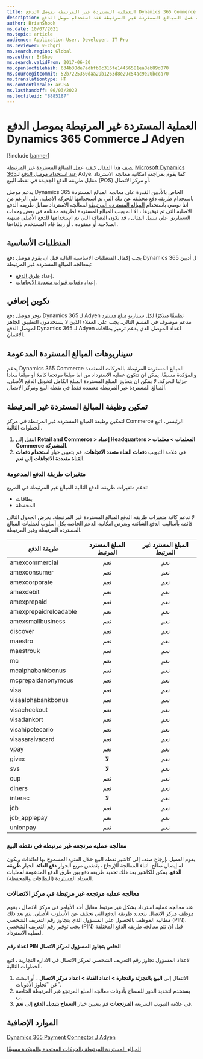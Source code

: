 ```yaml
---
title: العملية المستردة غير المرتبطة بموصل الدفع Dynamics 365 Commerce لـ Adyen
description: يصف هذا المقال كيفيه عمل المبالغ المستردة غير المرتبطة عند استخدام موصل الدفع Microsoft Dynamics 365 لـ Adyen.
author: BrianShook
ms.date: 10/07/2021
ms.topic: article
audience: Application User, Developer, IT Pro
ms.reviewer: v-chgri
ms.search.region: Global
ms.author: BrShoo
ms.search.validFrom: 2017-06-20
ms.openlocfilehash: 634b30de7adbfb0c316fe14456581ea8eb89d070
ms.sourcegitcommit: 52b7225350daa29b1263d8e29c54ac9e20bcca70
ms.translationtype: HT
ms.contentlocale: ar-SA
ms.lasthandoff: 06/03/2022
ms.locfileid: "8885187"
---
```

# <a name="process-unlinked-refunds-with-the-dynamics-365-commerce-payment-connector-for-adyen"></a>العملية المستردة غير المرتبطة بموصل الدفع Dynamics 365 Commerce لـ Adyen

[!include [banner](../includes/banner.md)]

يصف هذا المقال كيفيه عمل المبالغ المستردة غير المرتبطة [Microsoft Dynamics 365عند استخدام موصل الدفع](adyen-connector.md) لـ Adye. كما يقوم بمراجعه امكانيه معالجه الاسترداد مقابل طريقه الدفع الجديدة في نقطه البيع (POS) أو مركز الاتصال.

يدعم موصل Dynamics 365 الخاص بالأديين القدرة علي معالجه المبالغ المستردة باستخدام طريقه دفع مختلفه عن تلك التي تم استخدامها للحركة الاصليه. علي الرغم من اننا نوصي باستخدام [المبالغ المستردة المرتبطة](linked-refunds.md) لمعالجه الاسترداد مقابل طريقه الدفع الاصليه التي تم توفيرها ، الا انه يجب المبالغ المستردة لطريقه مختلفه في بعض وحدات السيناريو. علي سبيل المثال ، قد تكون البطاقة التي تم استخدامها للدفع الأصلي منتهية الصلاحية أو مفقوده ، أو ربما قام المستخدم بإلغاءها.

## <a name="prerequisites"></a>المتطلبات الأساسية

يجب إكمال المتطلبات الاساسيه التالية قبل ان يقوم موصل دفع Dynamics 365 ل أديين بمعالجه المبالغ المستردة غير المرتبطة:

- إعداد [طرق الدفع](../payment-methods.md).
- إعداد [دفعات قنوات متعددة الاتجاهات](../omni-channel-payments.md).

## <a name="additional-configuration"></a>تكوين إضافي

يوفر موصل دفع Dynamics 365 لـ Adyen‬ تطبيقًا مبتكرًا لكل سيناريو مبلغ مسترد مدعم موصوف في القسم التالي. يجب علي العملاء الذين لا يستخدمون التطبيق الجاهز لموصل الدفع Dynamics 365 لـ Adyen اعداد الموصل الذي يدعم ترميز بطاقات الائتمان.

## <a name="supported-refund-scenarios"></a>سيناريوهات المبالغ المستردة المدعومة

يدعم Dynamics 365 Commerce المبالغ المستردة المرتبطة بالحركات المعتمدة والمؤكدة مسبقًا. يمكن ان تتكون عمليه الاسترداد من اما مبلغا مرتجعا كاملا أو مبلغا معادا جزئيا للحركة. لا يمكن ان يتجاوز المبلغ المستردة المبلغ الكامل لتخويل الدفع الأصلي. المبالغ المستردة غير المرتبطة معتمده فقط في نقطه البيع ومركز الاتصال.

## <a name="enable-unlinked-refunds-functionality"></a>تمكين وظيفة المبالغ المستردة غير المرتبطة

لتمكين وظيفة المبالغ المستردة غير المرتبطة في مركز Commerce الرئيسي، اتبع الخطوات التالية.

1. انتقل إلى **Retail and Commerce \> إعداد Headquarters \> المعلمات \> معلمات Commerce المشتركة**.
1. في علامة التبويب **دفعات القناة متعدد الاتجاهات**، قم بتعيين خيار **استخدام دفعات القناة متعددة الاتجاهات** إلى **نعم**.

### <a name="supported-payment-method-variants"></a>متغيرات طريقة الدفع المدعومة

تدعم متغيرات طريقه الدفع التالية المبالغ غير المرتبطة في المربع:

- بطاقات
- المحفظة

لا تدعم كافة متغيرات طريقه الدفع المبالغ المستردة غير المرتبطة. يعرض الجدول التالي قائمه بأساليب الدفع الشائعة ويعرض امكانيه الدعم الخاصة بكل أسلوب لعمليات المبالغ المستردة المرتبطة وغير المرتبطة.

| طريقة الدفع        | المبلغ المسترد المرتبط | المبلغ المسترد غير المرتبط |
|-----------------------|:-------------:|:---------------:|
| amexcommercial        | ‏‏نعم           | ‏‏نعم             |
| amexconsumer          | ‏‏نعم           | ‏‏نعم             |
| amexcorporate         | ‏‏نعم           | ‏‏نعم             |
| amexdebit             | ‏‏نعم           | ‏‏نعم             |
| amexprepaid           | ‏‏نعم           | ‏‏نعم             |
| amexprepaidreloadable | ‏‏نعم           | ‏‏نعم             |
| amexsmallbusiness     | ‏‏نعم           | ‏‏نعم             |
| discover              | ‏‏نعم           | ‏‏نعم             |
| maestro               | ‏‏نعم           | ‏‏نعم             |
| maestrouk             | ‏‏نعم           | ‏‏نعم             |
| mc                    | ‏‏نعم           | ‏‏نعم             |
| mcalphabankbonus      | ‏‏نعم           | ‏‏نعم             |
| mcprepaidanonymous    | ‏‏نعم           | ‏‏نعم             |
| visa                  | ‏‏نعم           | ‏‏نعم             |
| visaalphabankbonus    | ‏‏نعم           | ‏‏نعم             |
| visacheckout          | ‏‏نعم           | ‏‏نعم             |
| visadankort           | ‏‏نعم           | ‏‏نعم             |
| visahipotecario       | ‏‏نعم           | ‏‏نعم             |
| visasaraivacard       | ‏‏نعم           | ‏‏نعم             |
| vpay                  | ‏‏نعم           | ‏‏نعم             |
| givex                 | **لا**        | ‏‏نعم             |
| svs                   | **لا**        | ‏‏نعم             |
| cup                   | ‏‏نعم           | ‏‏نعم             |
| diners                | ‏‏نعم           | ‏‏نعم             |
| interac               | **لا**        | ‏‏نعم             |
| jcb                   | ‏‏نعم           | ‏‏نعم             |
| jcb_applepay          | ‏‏نعم           | ‏‏نعم             |
| unionpay              | ‏‏نعم           | ‏‏نعم             |

### <a name="process-an-unlinked-refund-in-pos"></a>معالجه عمليه مرتجعه غير مرتبطة في نقطه البيع

يقوم العميل بإرجاع صنف إلى كاشير نقطه البيع خلال الفترة المسموح بها لعائدات ويكون له إيصال صالح. اثناء المعالجة للإرجاع ، يتضمن مربع الحوار **دفع العائد** الخيار **طريقه الدفع**. يمكن للكاشير بعد ذلك تحديد طريقه دفع بين طرق الدفع المدعومة لعمليات السداد المستردة (البطاقات والمحفظة).

### <a name="process-an-unlinked-refund-in-call-center"></a>معالجه عمليه مرتجعه غير مرتبطة في مركز الاتصالات

عند معالجه عمليه استرداد بشكل غير مرتبط مقابل أحد الأوامر في مركز الاتصال ، يقوم موظف مركز الاتصال بتحديد طريقه الدفع التي تختلف عن الأسلوب الأصلي. يتم بعد ذلك مطالبه الموظف بالحصول علي المسؤول الذي يتجاوز رقم التعريف الشخصي (PIN). يجب توفير رقم التعريف الشخصي (PIN) قبل ان تتم معالجه طريقه الدفع المختلفة لعمليه الاسترداد.

#### <a name="set-up-an-administrator-override-pin-for-call-center"></a>اعداد رقم PIN الخاص بتجاوز المسؤول لمركز الاتصال

لاعداد المسؤول تجاوز رقم التعريف الشخصي لمركز الاتصال في الاداره التجارية ، اتبع الخطوات التالية.

1. الانتقال إلى **البيع بالتجزئة والتجارة \> اعداد القناة \> اعداد مركز الاتصال** ، أو البحث عن "تجاوز الأذونات".
1. يستخدم لتحديد الدور للسماح بأذونات معالجه المبلغ المرتجع غير المرتبطة الخاصة ب.
1. في علامة التبويب السريعة **المرتجعات** قم بتعيين خيار **السماح بتبديل الدفع** إلى **نعم**.

## <a name="additional-resources"></a>الموارد الإضافية

[Dynamics 365 Payment Connector لـ Adyen](adyen-connector.md)

[المبالغ المستردة المرتبطة بالحركات المعتمدة والمؤكدة مسبقًا](linked-refunds.md)
